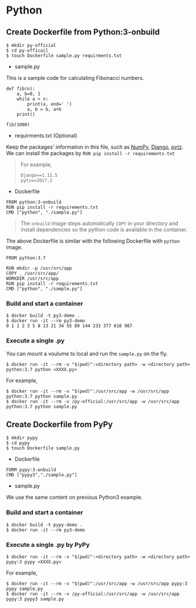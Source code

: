 # Python

## Create Dockerfile from Python:3-onbuild


```
$ mkdir py-official
$ cd py-officail
$ touch Dockerfile sample.py requirments.txt
```

- sample.py

This is a sample code for calculating Fibonacci numbers.

```
def fib(n):
    a, b=0, 1
    while a < n:
        print(a, end=' ')
        a, b = b, a+b
    print()

fib(1000)
```

- requirments.txt (Optional)

Keep the packages' information in this file, such as [NumPy](http://www.numpy.org/), [Django](https://www.djangoproject.com/), [pytz](http://pytz.sourceforge.net/).
We can install the packages by `RUN pip install -r requirements.txt`


> For example,
>
> ```
> Django==1.11.5
> pytz==2017.2
> ```



- Dockerfile

```
FROM python:3-onbuild
RUN pip install -r requirements.txt
CMD ["python", "./sample.py"]
```

> The `onbuild` image steps automatically `COPY` in your directory and install dependencies so the python code is available in the  container.



The above Dockerfile is similar with the following Dockerfile with `python` image.

```
FROM python:3.7

RUN mkdir -p /usr/src/app
COPY . /usr/src/app/
WORKDIR /usr/src/app
RUN pip install -r requirements.txt
CMD ["python", "./sample.py"]
```


### Build and start a container

```
$ docker build -t py3-demo .
$ docker run -it --rm py3-demo
0 1 1 2 3 5 8 13 21 34 55 89 144 233 377 610 987
```


### Execute a single .py

You can mount a voulume to local and run the `sample.py` on the fly.

```
$ docker run -it --rm -v "$(pwd)":<directory path> -w <directory path> python:3.7 python <XXXX.py>
```

For example,
```
$ docker run -it --rm -v "$(pwd)":/usr/src/app -w /usr/src/app python:3.7 python sample.py
$ docker run -it --rm -v /py-official:/usr/src/app -w /usr/src/app python:3.7 python sample.py
```


## Create Dockerfile from PyPy

```
$ mkdir pypy
$ cd pypy
$ touch Dockerfile sample.py
```

- Dockerfile

```
FORM pypy:3-onbuild
CMD ["pypy3","./sample.py"]
```

- sample.py

We use the same content on previous Python3 example.


### Build and start a container

```
$ docker build -t pypy-demo .
$ docker run -it --rm py3-demo
```

### Execute a single .py by PyPy

```
$ docker run -it --rm -v "$(pwd)":<directory path> -w <directory path> pypy:3 pypy <XXXX.py>
```

For example,
```
$ docker run -it --rm -v "$(pwd)":/usr/src/app -w /usr/src/app pypy:3 pypy sample.py
$ docker run -it --rm -v /py-official:/usr/src/app -w /usr/src/app pypy:3 pypy3 sample.py
```